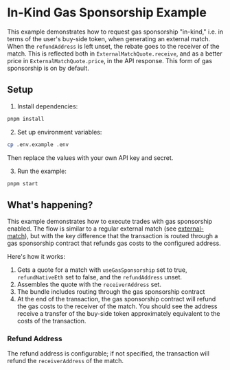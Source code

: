 # In-Kind Gas Sponsorship Example

This example demonstrates how to request gas sponsorship "in-kind," i.e. in terms of the user's buy-side token, when generating an external match. When the `refundAddress` is left unset, the rebate goes to the receiver of the match. This is reflected both in `ExternalMatchQuote.receive`, and as a better price in `ExternalMatchQuote.price`, in the API response. This form of gas sponsorship is on by default.

## Setup

1. Install dependencies:
```bash
pnpm install
```

2. Set up environment variables:
```bash
cp .env.example .env
```
Then replace the values with your own API key and secret.

3. Run the example:
```bash
pnpm start
```

## What's happening?

This example demonstrates how to execute trades with gas sponsorship enabled. The flow is similar to a regular external match (see [external-match](../external-match/README.md)), but with the key difference that the transaction is routed through a gas sponsorship contract that refunds gas costs to the configured address.

Here's how it works:

1. Gets a quote for a match with `useGasSponsorship` set to true, `refundNativeEth` set to false, and the `refundAddress` unset.
2. Assembles the quote with the `receiverAddress` set.
3. The bundle includes routing through the gas sponsorship contract
4. At the end of the transaction, the gas sponsorship contract will refund the gas costs to the receiver of the match. You should see the address receive a transfer of the buy-side token approximately equivalent to the costs of the transaction.

### Refund Address
The refund address is configurable; if not specified, the transaction will refund the `receiverAddress` of the match.